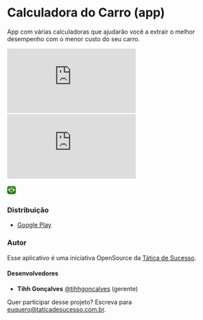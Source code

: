 
 
 
# Calculadora do Carro (app)
App com várias calculadoras que ajudarão você a extrair o melhor desempenho com o menor custo do seu carro.

[![Versão](http://app.tiago.art.br/flags/version.php?path=tihhgoncalves/calculadoradocarro)](#)
[![Size](http://app.tiago.art.br/flags/size.php?path=tihhgoncalves/calculadoradocarro)](#)

![MadeInBrazil](https://raw.githubusercontent.com/tihhgoncalves/calculadoradocarro/master/doc/br.png)

### Distribuição
 - [Google Play](https://play.google.com/store/apps/details?id=br.com.taticadesucesso.calculadoradocarro)

### Autor

Esse aplicativo é uma iniciativa OpenSource da [Tática de Sucesso](http://taticadesucesso.com.br).

#### Desenvolvedores
 - **Tihh Gonçalves** [@tihhgoncalves](https://github.com/tihhgoncalves) (gerente)
 
 Quer participar desse projeto?
 Escreva para euquero@taticadesucesso.com.br.




